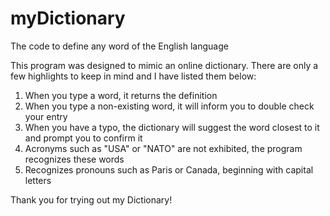 # myDictionary
The code to define any word of the English language

This program was designed to mimic an online dictionary. There are only a few highlights to keep in mind and I have listed them below: 
1. When you type a word, it returns the definition
2. When you type a non-existing word, it will inform you to double check your entry
3. When you have a typo, the dictionary will suggest the word closest to it and prompt you to confirm it
4. Acronyms such as "USA" or "NATO" are not exhibited, the program recognizes these words 
5. Recognizes pronouns such as Paris or Canada, beginning with capital letters 

Thank you for trying out my Dictionary!

